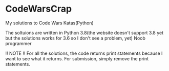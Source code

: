 # CodeWarsCrap
My solutions to Code Wars Katas(Python)

The soltuions are written in Python 3.8(the website doesn't support 3.8 yet but the solutions works for 3.6 so I don't see a problem, yet) Noob programmer


!! NOTE !!
For all the solutions, the code returns print statements because I want to see what it returns. For submission, simply remove the print statements.

